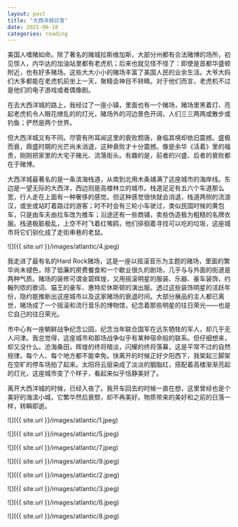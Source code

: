 ```yaml
---
layout: post
title: "大西洋城日落"
date: 2021-06-10
categories: reading
---
```

美国人嗜赌如命。除了著名的赌城拉斯维加斯，大部分州都有合法赌博的场所，初见惊人，内华达的加油站里都有老虎机；后来也就见怪不怪了：即使是首都华盛顿附近，也有好多赌场。这些大大小小的赌场丰富了美国人民的业余生活。大爷大妈们大多都能在老虎机前坐上一天，聚精会神目不转睛。对于他们而言，老虎机不过是他们的电子游戏或者偶像剧。

在去大西洋城的路上，我经过了一座小镇，里面也有一个赌场，赌场里黑着灯、亮起老虎机令人眼花缭乱的的灯光，赌场外的河边景色开阔，人们三三两两或散步或钓鱼；俨然是两个世界。

但大西洋城又有不同。尽管有所耳闻这里的衰败颓唐，身临其境却依旧震撼。盛极而衰，鼎盛时期的光芒尚未消退，这种衰败才十分震撼。像是余华《活着》里的福贵，刚刚把家里的大宅子赌光、流落街头。有趣的是，前者的兴盛、后者的衰败都在于赌博。

大西洋城最著名的是一条滨海栈道，从南到北用木条铺满了这座城市的海岸线。东边是一望无际的大西洋，西边则是高楼林立的城市。栈道足足有五六个车道那么宽，行人走在上面有一种奢侈的感觉。但这种感觉很快就会消退，栈道两侧的流浪汉，或坐或站盯着路过的游客；时不时会有三轮小车驶过，类似民国时候的黄包车，只是由车夫由拉车改为推车；沿途还有一些商铺，卖些伪造极为粗糙的名牌衣服。栈道极脏极乱，上空不时飞着红嘴鸥，他们徘徊着寻找可以吃的垃圾，这座城市将它们驯化成了走街串巷的老鼠。

![]({{ site.url }}/images/atlantic/4.jpeg)

我走进了最有名的Hard Rock赌场，这是一座以摇滚音乐为主题的赌场，里面的繁华尚未褪色，除了低廉的房费餐食和一个歇业很久的剧场，几乎与与外面的街道是两种气质。赌场的装修可谓金碧辉煌，又用摇滚明星的服装、乐器、豪车装饰，约翰列侬的歌词、猫王的豪车、惠特尼休斯顿的演出服。透过这些装饰明星的活跃年份，隐约能推断出这座城市以及这家赌场的衰退时间。大部分展品的主人都已离世，赌场成了一个摇滚和流行音乐的博物馆，纪念着那些明星的往日荣光——也是它自己的往日荣光。

市中心有一座朝鲜战争纪念公园，纪念当年联合国军在远东牺牲的军人，却几乎无人问津。我总觉得，这座城市和那场战争似乎有某种宿命般的联系。但仔细想来，却又没什么。沧海桑田，辉煌的终将暗淡，闪耀的终将落幕，这是平常不过的自然规律。每个人、每个地方都不能幸免。快离开的时候正好夕阳西下，我架起三脚架在空旷的停车场拍了起来。太阳将云层染成了淡淡的胭脂红，搭配着高楼渐渐亮起的灯光，这座城市变了个样子，看起来似乎恬静美好了。

离开大西洋城的时候，已经入夜了。我开车回去的时候一直在想，这里曾经也是个美好的海滨小城，它繁华然后衰颓，却不再美好。物质带来的美好和之前的日落一样，转瞬即逝。

![]({{ site.url }}/images/atlantic/1.jpeg)

![]({{ site.url }}/images/atlantic/5.jpeg)

![]({{ site.url }}/images/atlantic/7.jpeg)

![]({{ site.url }}/images/atlantic/9.jpeg)


![]({{ site.url }}/images/atlantic/2.jpeg)

![]({{ site.url }}/images/atlantic/3.jpeg)


![]({{ site.url }}/images/atlantic/6.jpeg)

![]({{ site.url }}/images/atlantic/8.jpeg)

